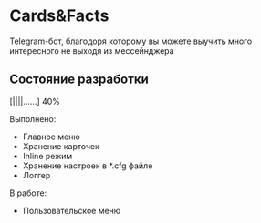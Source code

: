 # Cards&Facts
Telegram-бот, благодоря которому вы можете выучить много интересного не выходя из мессейнджера

## Состояние разработки
[||||......] 40%

Выполнено:
  - Главное меню
  - Хранение карточек
  - Inline режим
  - Хранение настроек в *.cfg файле
  - Логгер

В работе:
  - Пользовательское меню
